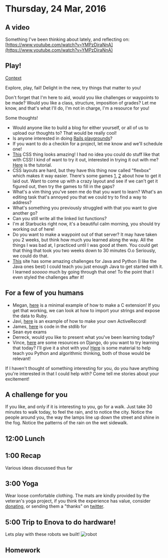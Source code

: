 Thursday, 24 Mar, 2016
======================

A video
-------

Something I've been thinking about lately, and reflecting on: [https://www.youtube.com/watch?v=YMPzDiraNnA](https://www.youtube.com/watch?v=YMPzDiraNnA)

Play!
-----

[Context](https://vimeo.com/160152647)

Explore, play, fail! Delight in the new,
try things that matter to you!

Don't forget that I'm here to aid,
would you like challenges or waypoints to be made?
Would you like a class, structure, imposition of grades?
Let me know, and that's what I'll do,
I'm not in charge, I'm a resource for you!

Some thoughts!

* Would anyone like to build a blog for either yourself, or all of us to upload our thoughts to?
  That would be really cool!
* Is anyone interested in doing [Rails playgrounds](https://github.com/JoshCheek/playgrounds)?
* If you want to do a checkin for a project, let me know and we'll schedule one!
* [This](http://codepen.io/alexmwalker/pen/paHcG) CSS thing looks amazing!
  I had no idea you could do stuff like that with CSS!
  I kind of want to try it out, interested in trying it out with me?
  [Here](http://www.sitepoint.com/css3-pong-insane-things-to-do-with-css/) is the tutorial.
* CSS layouts are hard, but they have this thing now called "flexbox" which makes it way easier.
  There's some games
  [1](http://www.flexboxdefense.com/),
  [2](http://flexboxfroggy.com/)
  about how to get it laid out.
  Want to come up with a crazy layout and see if we can't get it figured out, then try the games to fill in the gaps?
* What's a vim thing you've seen me do that you want to learn?
  What's an editing task that's annoyed you that we could try to find a way to address?
* What's something you previously struggled with that you want to give another go?
* Can you still write all the linked list functions?
* I'm at Starbucks right now, it's a beautiful calm morning, you should try working out of here!
* Do you want to make a waypoint out of that server? It may have taken you 2 weeks, but think how much you learned along the way.
  All the things I was bad at, I practiced until I was good at them.
  You could get that thing that took you two weeks down to 30 minutes O.o
  Seriously, we could do that.
* [This](http://codingbat.com/) site has some amazing challenges for Java and Python (I like the Java ones best)
  I could teach you just enough Java to get started with it.
  I learned *sooooo* much by going through that one!
  To the point that I even styled the challenges after it!

For a few of you humans
-----------------------

* Megan, [here](https://gist.github.com/JoshCheek/4574453) is a minimal example of how to make a C extension!
  If you get that working, we can look at how to import your strings and expose the data to Ruby.
* Javi, [here](https://gist.github.com/JoshCheek/1bf40c3e44f3347295d5) is an example of how to make your own ActiveRecord!
* James, [here](http://www.rubydoc.info/stdlib/net/Net/FTP) is code in the stdlib for
* Sean eye exams
* Derreck, would you like to present what you've been learning today?
* Vince, [here](https://www.djangoproject.com/start/) are some resources on Django,
  do you want to try learning that today? I'll give it a shot with you!
  [Here](http://codingbat.com/python) is some material to help teach you Python and algorithmic thinking,
  both of those would be relevant!

If I haven't thought of something interesting for you,
do you have anything you're interested in that I could help with?
Come tell me stories about your excitement!


A challenge for you
-------------------

If you like, and only if it is interesting to you, go for a walk.
Just take 30 minutes to walk today, to feel the rain, and to notice the city.
Notice the people around you, the way the lamps line up down the street and shine in the fog.
Notice the patterns of the rain on the wet sidewalk.


12:00 Lunch
-----------

1:00 Recap
----------

Various ideas discussed thus far

3:00 Yoga
---------

Wear loose comfortable clothing.
The mats are kindly provided by the veteran's yoga project,
if you think the experience has value, consider [donating](http://www.veteransyogaproject.org/donate.html),
or sending them a "thanks" on [twitter](https://twitter.com/veteransyoga).


5:00 Trip to Enova to do hardware!
----------------------------------

Lets play with these robots we built!
![robot](https://s3.amazonaws.com/josh.cheek/images/scratch/robot.jpg)


Homework
--------

